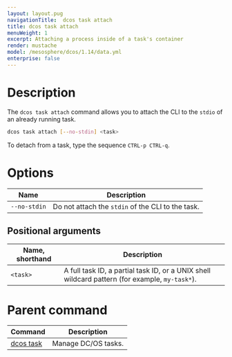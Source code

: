 ```yaml
---
layout: layout.pug
navigationTitle:  dcos task attach
title: dcos task attach
menuWeight: 1
excerpt: Attaching a process inside of a task's container
render: mustache
model: /mesosphere/dcos/1.14/data.yml
enterprise: false
---
```


# Description

The `dcos task attach` command allows you to attach the CLI to the `stdio` of an already running task.

```bash
dcos task attach [--no-stdin] <task>
```

To detach from a task, type the sequence `CTRL-p CTRL-q`.

# Options

| Name |  Description |
|---------|-------------|
| `--no-stdin`   |  Do not attach the `stdin` of the CLI to the task. |

## Positional arguments

| Name, shorthand |  Description |
|---------|-------------|
| `<task>`   |   A full task ID, a partial task ID, or a UNIX shell wildcard pattern (for example, `my-task*`). |

# Parent command

| Command | Description |
|---------|-------------|
| [dcos task](/mesosphere/dcos/1.14/cli/command-reference/dcos-task/)   | Manage DC/OS tasks. |
